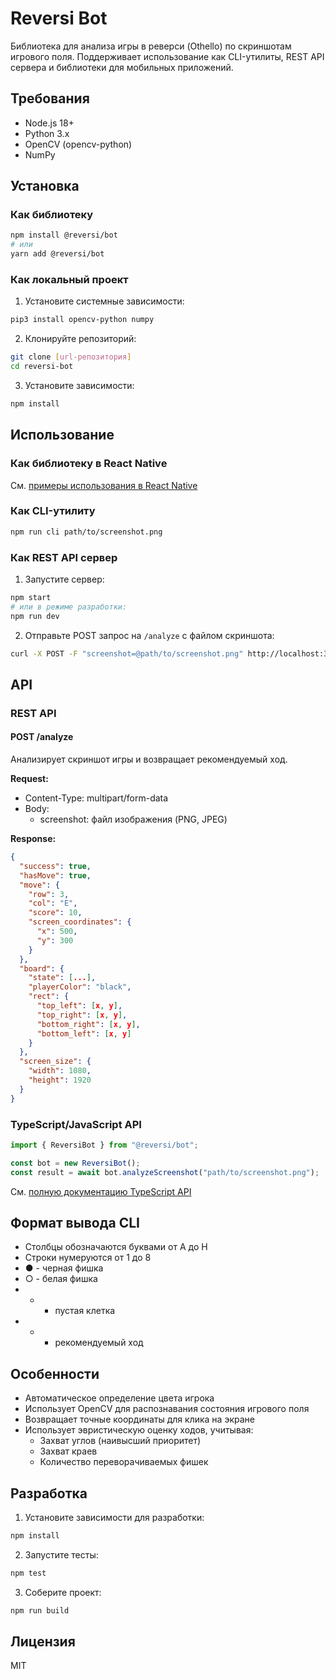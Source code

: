 # Reversi Bot

Библиотека для анализа игры в реверси (Othello) по скриншотам игрового поля. Поддерживает использование как CLI-утилиты, REST API сервера и библиотеки для мобильных приложений.

## Требования

- Node.js 18+
- Python 3.x
- OpenCV (opencv-python)
- NumPy

## Установка

### Как библиотеку

```bash
npm install @reversi/bot
# или
yarn add @reversi/bot
```

### Как локальный проект

1. Установите системные зависимости:

```bash
pip3 install opencv-python numpy
```

2. Клонируйте репозиторий:

```bash
git clone [url-репозитория]
cd reversi-bot
```

3. Установите зависимости:

```bash
npm install
```

## Использование

### Как библиотеку в React Native

См. [примеры использования в React Native](examples/ReactNative.md)

### Как CLI-утилиту

```bash
npm run cli path/to/screenshot.png
```

### Как REST API сервер

1. Запустите сервер:

```bash
npm start
# или в режиме разработки:
npm run dev
```

2. Отправьте POST запрос на `/analyze` с файлом скриншота:

```bash
curl -X POST -F "screenshot=@path/to/screenshot.png" http://localhost:3000/analyze
```

## API

### REST API

#### POST /analyze

Анализирует скриншот игры и возвращает рекомендуемый ход.

**Request:**

- Content-Type: multipart/form-data
- Body:
  - screenshot: файл изображения (PNG, JPEG)

**Response:**

```json
{
  "success": true,
  "hasMove": true,
  "move": {
    "row": 3,
    "col": "E",
    "score": 10,
    "screen_coordinates": {
      "x": 500,
      "y": 300
    }
  },
  "board": {
    "state": [...],
    "playerColor": "black",
    "rect": {
      "top_left": [x, y],
      "top_right": [x, y],
      "bottom_right": [x, y],
      "bottom_left": [x, y]
    }
  },
  "screen_size": {
    "width": 1080,
    "height": 1920
  }
}
```

### TypeScript/JavaScript API

```typescript
import { ReversiBot } from "@reversi/bot";

const bot = new ReversiBot();
const result = await bot.analyzeScreenshot("path/to/screenshot.png");
```

См. [полную документацию TypeScript API](examples/ReactNative.md#api)

## Формат вывода CLI

- Столбцы обозначаются буквами от A до H
- Строки нумеруются от 1 до 8
- ● - черная фишка
- ○ - белая фишка
- - - пустая клетка
- - - рекомендуемый ход

## Особенности

- Автоматическое определение цвета игрока
- Использует OpenCV для распознавания состояния игрового поля
- Возвращает точные координаты для клика на экране
- Использует эвристическую оценку ходов, учитывая:
  - Захват углов (наивысший приоритет)
  - Захват краев
  - Количество переворачиваемых фишек

## Разработка

1. Установите зависимости для разработки:

```bash
npm install
```

2. Запустите тесты:

```bash
npm test
```

3. Соберите проект:

```bash
npm run build
```

## Лицензия

MIT
